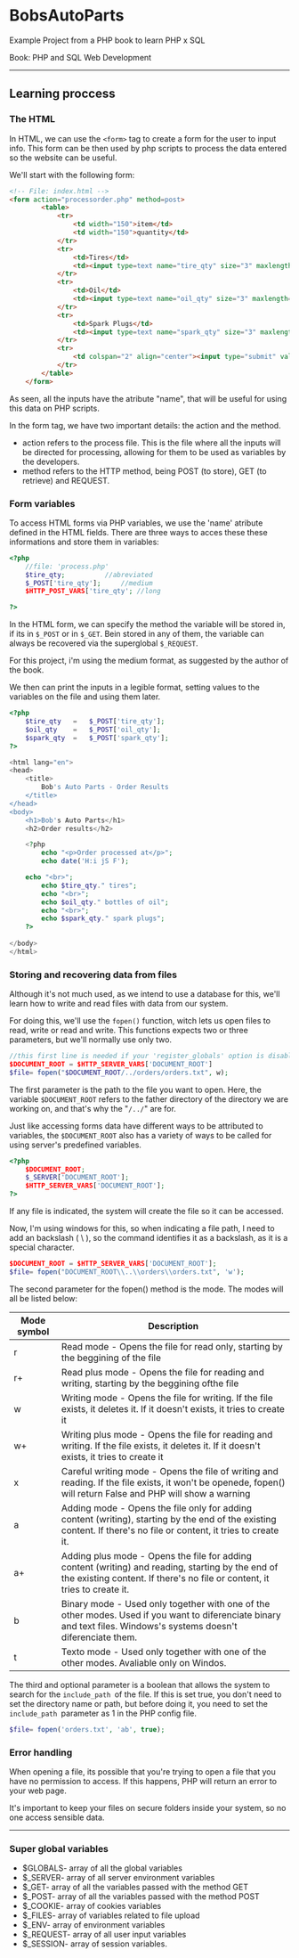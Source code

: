 # BobsAutoParts

Example Project from a PHP book to learn PHP x SQL

Book: PHP and SQL Web Development

---

## Learning proccess

### The HTML

In HTML, we can use the `<form>` tag to create a form for the user to input info. This form can be then used by php scripts to process the data entered so the website can be useful.

We'll start with the following form:

```html
<!-- File: index.html -->
<form action="processorder.php" method=post>
        <table>
            <tr>
                <td width="150">item</td>
                <td width="150">quantity</td>
            </tr>
            <tr>
                <td>Tires</td>
                <td><input type=text name="tire_qty" size="3" maxlength="3"></td>
            </tr>
            <tr>
                <td>Oil</td>
                <td><input type=text name="oil_qty" size="3" maxlength="3"></td>
            </tr>
            <tr>
                <td>Spark Plugs</td>
                <td><input type=text name="spark_qty" size="3" maxlength="3"></td>
            </tr>
            <tr>
                <td colspan="2" align="center"><input type="submit" value="Submit Order"></td>
            </tr>
        </table>
    </form>
```

As seen, all the inputs have the atribute "name", that will be useful for using this data on PHP scripts.

In the form tag, we have two important details: the action and the method.

* action refers to the process file. This is the file where all the inputs will be directed for processing, allowing for them to be used as variables by the developers.
* method refers to the HTTP method, being POST (to store), GET (to retrieve) and REQUEST.

### Form variables

To access HTML forms via PHP variables, we use the 'name' atribute defined in the HTML fields. There are three ways to acces these these informations and store them in variables:

```php
<?php
	//file: 'process.php'
	$tire_qty;			//abreviated
	$_POST['tire_qty'];		//medium
	$HTTP_POST_VARS['tire_qty';	//long

?>
```

In the HTML form, we can specify the method the variable will be stored in, if its in `$_POST` or in `$_GET`. Bein stored in any of them, the variable can always be recovered via the superglobal `$_REQUEST`.

For this project, i'm using the medium format, as suggested by the author of the book.

We then can print the inputs in a legible format, setting values to the variables on the file and using them later.

```php
<?php
	$tire_qty	=	$_POST['tire_qty'];
	$oil_qty	=	$_POST['oil_qty'];
	$spark_qty	=	$_POST['spark_qty'];
?>

<html lang="en">
<head>
    <title>
        Bob's Auto Parts - Order Results
    </title>
</head>
<body>
    <h1>Bob's Auto Parts</h1>
    <h2>Order results</h2>

    <?php 
        echo "<p>Order processed at</p>"; 
        echo date('H:i jS F');

	echo "<br>";
        echo $tire_qty." tires";
        echo "<br>";
        echo $oil_qty." bottles of oil";
        echo "<br>";
        echo $spark_qty." spark plugs";
    ?>
  
</body>
</html>
```

### Storing and recovering data from files

Although it's not much used, as we intend to use a database for this, we'll learn how to write and read files with data from our system.

For doing this, we'll use the `fopen()` function, witch lets us open files to read, write or read and write. This functions expects two or three parameters, but we'll normally use only two.

```php
//this first line is needed if your 'register_globals' option is disabled. It is a good practice to put it on the start of the script
$DOCUMENT_ROOT = $HTTP_SERVER_VARS['DOCUMENT_ROOT']
$file= fopen("$DOCUMENT_ROOT/../orders/orders.txt", w);
```

The first parameter is the path to the file you want to open. Here, the variable `$DOCUMENT_ROOT` refers to the father directory of the directory we are working on, and that's why the "`/../`" are for.

Just like accessing forms data have different ways to be attributed to variables, the `$DOCUMENT_ROOT` also has a variety of ways to be called for using server's predefined variables.

```php
<?php
	$DOCUMENT_ROOT;
	$_SERVER['DOCUMENT_ROOT'];
	$HTTP_SERVER_VARS['DOCUMENT_ROOT'];
?>
```

If any file is indicated, the system will create the file so it can be accessed.

Now, I'm using windows for this, so when indicating a file path, I need to add an backslash ( \ ), so the command identifies it as a backslash, as it is a special character.

```php
$DOCUMENT_ROOT = $HTTP_SERVER_VARS['DOCUMENT_ROOT'];
$file= fopen("DOCUMENT_ROOT\\..\\orders\\orders.txt", 'w');
```

The second parameter for the fopen() method is the mode. The modes will all be listed below:

| Mode symbol | Description                                                                                                                                                                     |
| ----------- | ------------------------------------------------------------------------------------------------------------------------------------------------------------------------------- |
| r           | Read mode - Opens the file for read only, starting by the beggining of the file                                                                                                 |
| r+          | Read plus mode - Opens the file for reading and writing, starting by the beggining ofthe file                                                                                   |
| w           | Writing mode - Opens the file for writing. If the file exists, it deletes it. If it doesn't exists, it tries to create it                                                       |
| w+          | Writing plus mode - Opens the file for reading and writing. If the file exists, it deletes it. If it doesn't exists, it tries to create it                                      |
| x           | Careful writing mode - Opens the file of writing and reading. If the file exists, it won't be openede, fopen() will return False and PHP will show a warning                    |
| a           | Adding mode - Opens the file only for adding content (writing), starting by the end of the existing content. If there's no file or content, it tries to create it.              |
| a+          | Adding plus mode - Opens the file for adding content (writing) and reading, starting by the end of the existing content. If there's no file or content, it tries to create it. |
| b           | Binary mode - Used only together with one of the other modes. Used if you want to diferenciate binary and text files. Windows's systems doesn't diferenciate them.              |
| t           | Texto mode - Used only together with one of the other modes. Avaliable only on Windos.                                                                                          |

The third and optional parameter is a boolean that allows the system to search for the `include_path `of the file. If this is set true, you don't need to set the directory name or path, but before doing it, you need to set the `include_path `parameter as 1 in the PHP config file.

```php
$file= fopen('orders.txt', 'ab', true);
```


### Error handling

When opening a file, its possible that you're trying to open a file that you have no permission to access. If this happens, PHP will return an error to your web page.

It's important to keep your files on secure folders inside your system, so no one access sensible data.




---

### Super global variables

* $GLOBALS- array of all the global variables
* $_SERVER- array of all server environment variables
* $_GET- array of all the variables passed with the method GET
* $_POST- array of all the variables passed with the method POST
* $_COOKIE- array of cookies variables
* $_FILES- array of variables related to file upload
* $_ENV- array of environment variables
* $_REQUEST- array of all user input variables
* $_SESSION- array of session variables.
